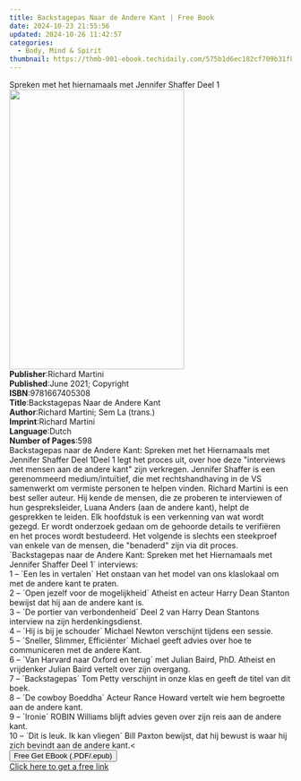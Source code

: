 ```yaml
---
title: Backstagepas Naar de Andere Kant | Free Book
date: 2024-10-23 21:55:56
updated: 2024-10-26 11:42:57
categories:
  - Body, Mind & Spirit
thumbnail: https://thmb-001-ebook.techidaily.com/575b1d6ec182cf709b31f8a8827c2d3e551226727b8bb1cd8886f60be80ec980.jpg
---
```

<main id="book-container">
  <div class="flex flex-col">
    <div class="book-brief flex-1 py-6 px-4 sm:p-6 md:py-10 md:px-8">
      <!-- brief-->
      <div class="book-brief-main">
        Spreken met het hiernamaals met Jennifer Shaffer Deel 1
      </div>
    </div>
    <div
      class="book-meta-info flex-1 grid gap-4 col-start-1 col-end-3 row-start-1 sm:mb-6 sm:grid-cols-4 lg:gap-6 lg:col-start-2 lg:row-end-6 lg:row-span-6 lg:mb-0"
    >
      <div
        class="book-meta-info-left place-content-center mt-4 p-4 text-sm leading-6 col-start-2 col-span-2 dark:text-slate-400"
      >
        <img
          class="w-full h-500 object-cover rounded-lg sm:h-255 sm:col-span-2 lg:col-span-full"
          src="https://img-001-ebook.techidaily.com/757537b33c28168fbce7b3a49957bc2bf77a413df2d2af582d06c456c2403b97.jpg"
          alt=""
          width="312"
          height="500"
        />
      </div>
      <div
        class="book-meta-info-right mt-2 col-start-1 row-start-2 col-span-3 self-center"
      >
        <!-- meta data  -->
        <div class="flex flex-col px-4 md:px-8">
          <div class="flex-1">
            <strong>Publisher</strong>:<span class="px-2">Richard Martini</span>
          </div>
          <div class="flex-1">
            <strong>Published</strong>:<span class="px-2"
              >June 2021; Copyright</span
            >
          </div>
          <div class="flex-1">
            <strong>ISBN</strong>:<span class="px-2">9781667405308</span>
          </div>
          <div class="flex-1">
            <strong>Title</strong>:<span class="px-2"
              >Backstagepas Naar de Andere Kant</span
            >
          </div>
          <div class="flex-1">
            <strong>Author</strong>:<span class="px-2"
              >Richard Martini; Sem La (trans.)</span
            >
          </div>
          <div class="flex-1">
            <strong>Imprint</strong>:<span class="px-2">Richard Martini</span>
          </div>
          <div class="flex-1">
            <strong>Language</strong>:<span class="px-2">Dutch</span>
          </div>
          <div class="flex-1">
            <strong>Number of Pages</strong>:<span class="px-2">598</span>
          </div>
        </div>
      </div>
    </div>
    <div class="book-description flex-1 py-6 px-4 sm:p-6 md:py-10 md:px-8">
      <div class="book-description-main">
        <div accordion-content="" id="description">
          Backstagepas naar de Andere Kant: Spreken met het Hiernamaals met
          Jennifer Shaffer Deel 1Deel 1 legt het proces uit, over hoe deze
          "interviews met mensen aan de andere kant" zijn verkregen. Jennifer
          Shaffer is een gerenommeerd medium/intuïtief, die met rechtshandhaving
          in de VS samenwerkt om vermiste personen te helpen vinden. Richard
          Martini is een best seller auteur. Hij kende de mensen, die ze
          proberen te interviewen of hun gespreksleider, Luana Anders (aan de
          andere kant), helpt de gesprekken te leiden. Elk hoofdstuk is een
          verkenning van wat wordt gezegd. Er wordt onderzoek gedaan om de
          gehoorde details te verifiëren en het proces wordt bestudeerd. Het
          volgende is slechts een steekproef van enkele van de mensen, die
          "benaderd" zijn via dit proces.<br />´Backstagepas naar de Andere
          Kant: Spreken met het Hiernamaals met Jennifer Shaffer Deel 1´
          interviews:<br />1 – ´Een les in vertalen´ Het onstaan van het model
          van ons klaslokaal om met de andere kant te praten.<br />2 – ´Open
          jezelf voor de mogelijkheid´ Atheist en acteur Harry Dean Stanton
          bewijst dat hij aan de andere kant is.<br />3 – ´De portier van
          verbondenheid´ Deel 2 van Harry Dean Stantons interview na zijn
          herdenkingsdienst.<br />4 – ´Hij is bij je schouder´ Michael Newton
          verschijnt tijdens een sessie.<br />5 – ´Sneller, Slimmer,
          Efficiënter´ Michael geeft advies over hoe te communiceren met de
          andere Kant.<br />6 – ´Van Harvard naar Oxford en terug´ met Julian
          Baird, PhD. Atheist en vrijdenker Julian Baird vertelt over zijn
          overgang.<br />7 – ´Backstagepas´ Tom Petty verschijnt in onze klas en
          geeft de titel van dit boek.<br />8 – ´De cowboy Boeddha´ Acteur Rance
          Howard vertelt wie hem begroette aan de andere kant.<br />9 – ´Ironie´
          ROBIN Williams blijft advies geven over zijn reis aan de andere
          kant.<br />10 – ´Dit is leuk. Ik kan vliegen´ Bill Paxton bewijst, dat
          hij bewust is waar hij zich bevindt aan de andere kant.&lt;
        </div>
        <div class="accordion-fader"></div>
      </div>
    </div>
    <div class="book-excerpts flex-1 py-6 px-4 sm:p-6 md:py-10 md:px-8"></div>
    <div
      class="book-about-author flex-1 py-6 px-4 sm:p-6 md:py-10 md:px-8"
    ></div>
    <div class="book-free-get flex-1 py-6 px-4 sm:p-6 md:py-10 md:px-8">
      <button
        id="btn-free-get"
        class="bg-blue-500 hover:bg-blue-700 text-white font-bold py-2 px-4 rounded"
      >
        Free Get EBook (.PDF/.epub)
      </button>
      <div id="countdown-display" class="px-2 text-lg mt-2"></div>
      <a
        id="free-link"
        class="hidden bg-blue-500 hover:bg-blue-700 text-white font-bold py-2 px-4 rounded"
        href="https://www.ebooks.com/en-us/book/210354977/backstagepas-naar-de-andere-kant/richard-martini/"
        target="_blank"
        >Click here to get a free link</a
      >
    </div>
    <script>
      let countdownTime = 0;
      let countdownInterval = null;
      document
        .getElementById('btn-free-get')
        .addEventListener('click', startCountdown);
      function startCountdown() {
        countdownTime = new Date().getTime() + 60000 * 3;
        countdownInterval = setInterval(updateCountdown, 1000);
        document.getElementById('btn-free-get').disabled = true;
        document
          .getElementById('btn-free-get')
          .classList.add('bg-gray-500', 'cursor-not-allowed');
      }
      function updateCountdown() {
        let currentTime = new Date().getTime();
        let timeLeft = countdownTime - currentTime;
        let secondsLeft = Math.floor(timeLeft / 1000);
        document.getElementById('countdown-display').innerHTML =
          `Remaining time: ${secondsLeft} seconds.`;
        if (secondsLeft <= 0) {
          clearInterval(countdownInterval);
          document.getElementById('btn-free-get').classList.add('hidden');
          document.getElementById('free-link').classList.remove('hidden');
          document.getElementById('countdown-display').innerHTML = '';
        }
      }
    </script>
  </div>
</main>
